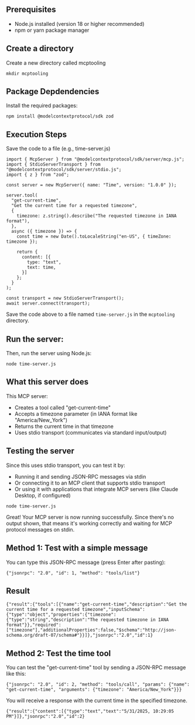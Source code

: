 
## Prerequisites

- Node.js installed (version 18 or higher recommended)
- npm or yarn package manager


## Create a directory

Create a new directory called mcptooling

```
mkdir mcptooling
```


## Package Depdendencies

Install the required packages:

```
npm install @modelcontextprotocol/sdk zod
```

## Execution Steps

Save the code to a file (e.g., time-server.js)



```
import { McpServer } from "@modelcontextprotocol/sdk/server/mcp.js";
import { StdioServerTransport } from "@modelcontextprotocol/sdk/server/stdio.js";
import { z } from "zod";

const server = new McpServer({ name: "Time", version: "1.0.0" });

server.tool(
  "get-current-time",
  "Get the current time for a requested timezone",
  { 
    timezone: z.string().describe("The requested timezone in IANA format"),
  },
  async ({ timezone }) => {
    const time = new Date().toLocaleString("en-US", { timeZone: timezone });

    return {
      content: [{
        type: "text",
        text: time,
      }]
    };
  }
);

const transport = new StdioServerTransport();
await server.connect(transport);
```
Save the code above to a file named `time-server.js` in the `mcptooling` directory.


## Run the server:

Then, run the server using Node.js:

```
node time-server.js
```

## What this server does

This MCP server:

- Creates a tool called "get-current-time"
- Accepts a timezone parameter (in IANA format like "America/New_York")
- Returns the current time in that timezone
- Uses stdio transport (communicates via standard input/output)


## Testing the server
Since this uses stdio transport, you can test it by:

- Running it and sending JSON-RPC messages via stdin
- Or connecting it to an MCP client that supports stdio transport
- Or using it with applications that integrate MCP servers (like Claude Desktop, if configured)

```
node time-server.js
```

Great! Your MCP server is now running successfully.
Since there's no output shown, that means it's working correctly and waiting for MCP protocol messages on stdin.

## Method 1: Test with a simple message

You can type this JSON-RPC message (press Enter after pasting):


```
{"jsonrpc": "2.0", "id": 1, "method": "tools/list"}
```

## Result



```
{"result":{"tools":[{"name":"get-current-time","description":"Get the current time for a requested timezone","inputSchema":{"type":"object","properties":{"timezone":{"type":"string","description":"The requested timezone in IANA format"}},"required":["timezone"],"additionalProperties":false,"$schema":"http://json-schema.org/draft-07/schema#"}}]},"jsonrpc":"2.0","id":1}
```

## Method 2: Test the time tool

You can test the "get-current-time" tool by sending a JSON-RPC message like this:

```
{"jsonrpc": "2.0", "id": 2, "method": "tools/call", "params": {"name": "get-current-time", "arguments": {"timezone": "America/New_York"}}}
```

You will receive a response with the current time in the specified timezone.

```
{"result":{"content":[{"type":"text","text":"5/31/2025, 10:29:05 PM"}]},"jsonrpc":"2.0","id":2}
```
